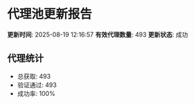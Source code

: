 # 代理池更新报告

**更新时间**: 2025-08-19 12:16:57
**有效代理数量**: 493
**更新状态**:  成功

## 代理统计
- 总获取: 493
- 验证通过: 493
- 成功率: 100%

